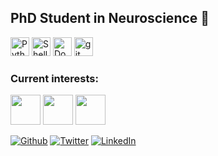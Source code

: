 ## PhD Student in Neuroscience	&#129504;

<p>
<img alt="Python" src="https://user-images.githubusercontent.com/71532882/159826537-f3cb14ee-065d-448d-a4d6-54a8c4e308fa.png" width="30"/>
<img alt="Shell" src="https://user-images.githubusercontent.com/71532882/159827363-dd01e6aa-cfe7-461a-96f9-de29fad80129.png" width="30"/>
<img alt="Docker" src="https://user-images.githubusercontent.com/71532882/159827714-a4f5c21a-56a0-4ada-95c3-d7821dc0fff3.png" width="30" />
<img alt="git" src="https://user-images.githubusercontent.com/71532882/159828163-ab05b147-bbdf-480c-ae58-e6b3278293bc.png" width="30" />
<p>






### Current interests:
<img src="https://user-images.githubusercontent.com/71532882/159825031-b8c2d528-7f52-43c1-84b9-86907e3d7da7.png" width="48"> <img src="https://user-images.githubusercontent.com/71532882/159825910-e28464b7-6783-4b19-9005-e78349256d7b.png" width="48"> <img src="https://user-images.githubusercontent.com/71532882/159825262-d8a2cab1-0d7a-4170-9a9b-553d16f85719.png" width="48"> 



  




<p><a href="https://github.com/rcali21" target="_blank"><img alt="Github" src="https://img.shields.io/badge/GitHub-%2312100E.svg?&style=for-the-badge&logo=Github&logoColor=white" /></a> <a href="https://twitter.com/Ryan__Cali" target="_blank"><img alt="Twitter" src="https://img.shields.io/badge/twitter-%231DA1F2.svg?&style=for-the-badge&logo=twitter&logoColor=white" /></a> <a href="https://www.linkedin.com/in/ryan-cali-64201417a/" target="_blank"><img alt="LinkedIn" src="https://img.shields.io/badge/linkedin-%230077B5.svg?&style=for-the-badge&logo=linkedin&logoColor=white" /></a> 





<!--
**rcali21/rcali21** is a ✨ _special_ ✨ repository because its `README.md` (this file) appears on your GitHub profile.

Here are some ideas to get you started:

- 🔭 I’m currently working on ...
- 🌱 I’m currently learning ...
- 👯 I’m looking to collaborate on ...
- 🤔 I’m looking for help with ...
- 💬 Ask me about ...
- 📫 How to reach me: ...
- 😄 Pronouns: ...
- ⚡ Fun fact: ...
-->

